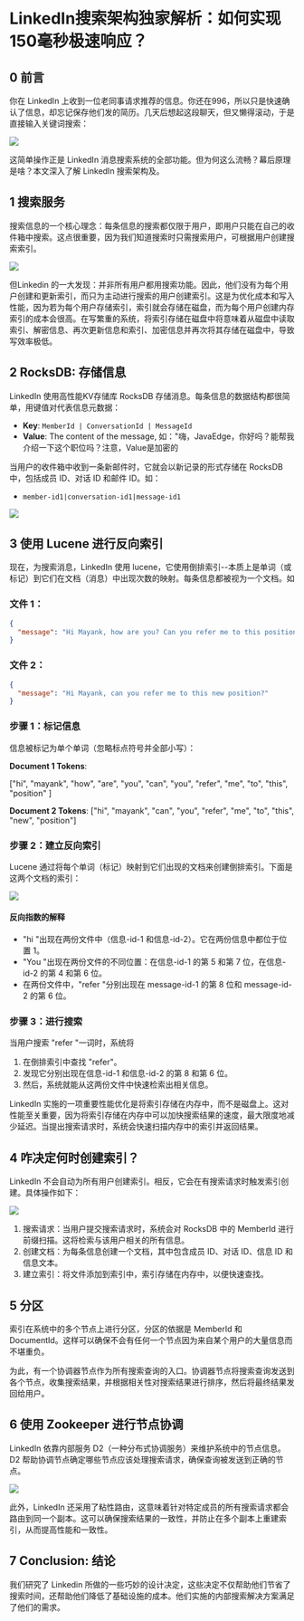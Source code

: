 # LinkedIn搜索架构独家解析：如何实现150毫秒极速响应？

## 0 前言

你在 LinkedIn 上收到一位老同事请求推荐的信息。你还在996，所以只是快速确认了信息，却忘记保存他们发的简历。几天后想起这段聊天，但又懒得滚动，于是直接输入关键词搜索：

![](https://cdn-images-1.readmedium.com/v2/resize:fit:800/1*xocsMb0aBN10ELhjIJDFcw.png)

这简单操作正是 LinkedIn 消息搜索系统的全部功能。但为何这么流畅？幕后原理是啥？本文深入了解 LinkedIn 搜索架构及。

## 1 搜索服务

搜索信息的一个核心理念：每条信息的搜索都仅限于用户，即用户只能在自己的收件箱中搜索。这点很重要，因为我们知道搜索时只需搜索用户，可根据用户创建搜索索引。

![](https://cdn-images-1.readmedium.com/v2/resize:fit:800/1*7V8IUZAYSVycf39hQHAX-w.png)

但Linkedin 的一大发现：并非所有用户都用搜索功能。因此，他们没有为每个用户创建和更新索引，而只为主动进行搜索的用户创建索引。这是为优化成本和写入性能，因为若为每个用户存储索引，索引就会存储在磁盘，而为每个用户创建内存索引的成本会很高。在写繁重的系统，将索引存储在磁盘中将意味着从磁盘中读取索引、解密信息、再次更新信息和索引、加密信息并再次将其存储在磁盘中，导致写效率极低。

## 2  RocksDB: 存储信息

LinkedIn 使用高性能KV存储库 RocksDB 存储消息。每条信息的数据结构都很简单，用键值对代表信息元数据：

- **Key**: `MemberId | ConversationId | MessageId`
- **Value**: The content of the message, 如："嗨，JavaEdge，你好吗？能帮我介绍一下这个职位吗？注意，Value是加密的

当用户的收件箱中收到一条新邮件时，它就会以新记录的形式存储在 RocksDB 中，包括成员 ID、对话 ID 和邮件 ID。如：

- `member-id1|conversation-id1|message-id1`

![](https://cdn-images-1.readmedium.com/v2/resize:fit:800/1*_wct8GPJtY01YfdNd1n-tg.png)



## 3 使用 Lucene 进行反向索引

现在，为搜索消息，LinkedIn 使用 lucene，它使用倒排索引--本质上是单词（或标记）到它们在文档（消息）中出现次数的映射。每条信息都被视为一个文档。如

### 文件 1：

```json
{
  "message": "Hi Mayank, how are you? Can you refer me to this position?"
}
```

### 文件 2：

```json
{
  "message": "Hi Mayank, can you refer me to this new position?"
}
```

### 步骤 1：标记信息

信息被标记为单个单词（忽略标点符号并全部小写）：

**Document 1 Tokens**:

["hi", "mayank", "how", "are", "you", "can", "you", "refer", "me", "to", "this", "position" ]

**Document 2 Tokens**:
["hi", "mayank", "can", "you", "refer", "me", "to", "this", "new", "position"]

### 步骤 2：建立反向索引

Lucene 通过将每个单词（标记）映射到它们出现的文档来创建倒排索引。下面是这两个文档的索引：

![](https://cdn-images-1.readmedium.com/v2/resize:fit:800/1*XIdUVT47N6XHT4sebxvtzg.png)

#### 反向指数的解释

- "hi "出现在两份文件中（信息-id-1 和信息-id-2）。它在两份信息中都位于位置 1。
- "You "出现在两份文件的不同位置：在信息-id-1 的第 5 和第 7 位，在信息-id-2 的第 4 和第 6 位。
- 在两份文件中，"refer "分别出现在 message-id-1 的第 8 位和 message-id-2 的第 6 位。

### 步骤 3：进行搜索

当用户搜索 "refer "一词时，系统将

1. 在倒排索引中查找 "refer"。
2. 发现它分别出现在信息-id-1 和信息-id-2 的第 8 和第 6 位。
3. 然后，系统就能从这两份文件中快速检索出相关信息。

LinkedIn 实施的一项重要性能优化是将索引存储在内存中，而不是磁盘上。这对性能至关重要，因为将索引存储在内存中可以加快搜索结果的速度，最大限度地减少延迟。当提出搜索请求时，系统会快速扫描内存中的索引并返回结果。

## 4 咋决定何时创建索引？

LinkedIn 不会自动为所有用户创建索引。相反，它会在有搜索请求时触发索引创建。具体操作如下：

![](https://cdn-images-1.readmedium.com/v2/resize:fit:800/1*XQx-sL2zVv-41qjybXfjPA.png)

1. 搜索请求：当用户提交搜索请求时，系统会对 RocksDB 中的 MemberId 进行前缀扫描。这将检索与该用户相关的所有信息。
2. 创建文档：为每条信息创建一个文档，其中包含成员 ID、对话 ID、信息 ID 和信息文本。
3. 建立索引：将文件添加到索引中，索引存储在内存中，以便快速查找。

## 5 分区

索引在系统中的多个节点上进行分区，分区的依据是 MemberId 和 DocumentId。这样可以确保不会有任何一个节点因为来自某个用户的大量信息而不堪重负。

为此，有一个协调器节点作为所有搜索查询的入口。协调器节点将搜索查询发送到各个节点，收集搜索结果，并根据相关性对搜索结果进行排序，然后将最终结果发回给用户。

## 6 使用 Zookeeper 进行节点协调

LinkedIn 依靠内部服务 D2（一种分布式协调服务）来维护系统中的节点信息。D2 帮助协调节点确定哪些节点应该处理搜索请求，确保查询被发送到正确的节点。

![](https://cdn-images-1.readmedium.com/v2/resize:fit:800/1*UQwhesTXgCGUdGkGsMssCw.png)

此外，LinkedIn 还采用了粘性路由，这意味着针对特定成员的所有搜索请求都会路由到同一个副本。这可以确保搜索结果的一致性，并防止在多个副本上重建索引，从而提高性能和一致性。

## 7 Conclusion: 结论

我们研究了 Linkedin 所做的一些巧妙的设计决定，这些决定不仅帮助他们节省了搜索时间，还帮助他们降低了基础设施的成本。他们实施的内部搜索解决方案满足了他们的需求。